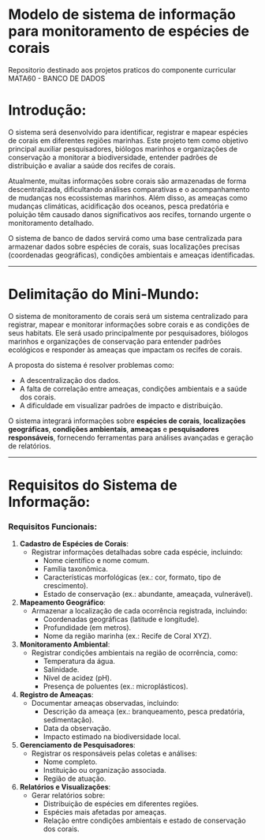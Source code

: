 # Modelo de sistema de informação para monitoramento de espécies de corais
Repositorio destinado aos projetos praticos do componente curricular MATA60 - BANCO DE DADOS

# Introdução:

O sistema será desenvolvido para identificar, registrar e mapear espécies de corais em diferentes regiões marinhas. Este projeto tem como objetivo principal auxiliar pesquisadores, biólogos marinhos e organizações de conservação a monitorar a biodiversidade, entender padrões de distribuição e avaliar a saúde dos recifes de corais.

Atualmente, muitas informações sobre corais são armazenadas de forma descentralizada, dificultando análises comparativas e o acompanhamento de mudanças nos ecossistemas marinhos. Além disso, as ameaças como mudanças climáticas, acidificação dos oceanos, pesca predatória e poluição têm causado danos significativos aos recifes, tornando urgente o monitoramento detalhado.

O sistema de banco de dados servirá como uma base centralizada para armazenar dados sobre espécies de corais, suas localizações precisas (coordenadas geográficas), condições ambientais e ameaças identificadas.

---

# **Delimitação do Mini-Mundo:**

O sistema de monitoramento de corais será um sistema centralizado para registrar, mapear e monitorar informações sobre corais e as condições de seus habitats. Ele será usado principalmente por pesquisadores, biólogos marinhos e organizações de conservação para entender padrões ecológicos e responder às ameaças que impactam os recifes de corais.

A proposta do sistema é resolver problemas como:

- A descentralização dos dados.
- A falta de correlação entre ameaças, condições ambientais e a saúde dos corais.
- A dificuldade em visualizar padrões de impacto e distribuição.

O sistema integrará informações sobre **espécies de corais**, **localizações geográficas**, **condições ambientais**, **ameaças** e **pesquisadores responsáveis**, fornecendo ferramentas para análises avançadas e geração de relatórios.

---

# **Requisitos do Sistema de Informação:**

### **Requisitos Funcionais**:

1. **Cadastro de Espécies de Corais**:
    - Registrar informações detalhadas sobre cada espécie, incluindo:
        - Nome científico e nome comum.
        - Família taxonômica.
        - Características morfológicas (ex.: cor, formato, tipo de crescimento).
        - Estado de conservação (ex.: abundante, ameaçada, vulnerável).
2. **Mapeamento Geográfico**:
    - Armazenar a localização de cada ocorrência registrada, incluindo:
        - Coordenadas geográficas (latitude e longitude).
        - Profundidade (em metros).
        - Nome da região marinha (ex.: Recife de Coral XYZ).
3. **Monitoramento Ambiental**:
    - Registrar condições ambientais na região de ocorrência, como:
        - Temperatura da água.
        - Salinidade.
        - Nível de acidez (pH).
        - Presença de poluentes (ex.: microplásticos).
4. **Registro de Ameaças**:
    - Documentar ameaças observadas, incluindo:
        - Descrição da ameaça (ex.: branqueamento, pesca predatória, sedimentação).
        - Data da observação.
        - Impacto estimado na biodiversidade local.
5. **Gerenciamento de Pesquisadores**:
    - Registrar os responsáveis pelas coletas e análises:
        - Nome completo.
        - Instituição ou organização associada.
        - Região de atuação.
6. **Relatórios e Visualizações**:
    - Gerar relatórios sobre:
        - Distribuição de espécies em diferentes regiões.
        - Espécies mais afetadas por ameaças.
        - Relação entre condições ambientais e estado de conservação dos corais.
